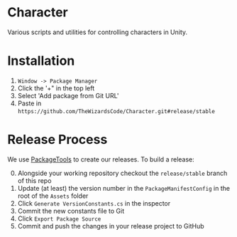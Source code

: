 # Character
Various scripts and utilities for controlling characters in Unity.

# Installation

  1. `Window -> Package Manager`
  2. Click the '+" in the top left
  3. Select 'Add package from Git URL'
  4. Paste in `https://github.com/TheWizardsCode/Character.git#release/stable`

# Release Process

We use [PackageTools](https://github.com/3dtbd/unity-package-tools) to create our releases. To build a release:

  0. Alongside your working repository checkout the `release/stable` branch of this repo
  1. Update (at least) the version number in the `PackageManifestConfig` in the root of the `Assets` folder
  2. Click `Generate VersionConstants.cs` in the inspector
  3. Commit the new constants file to Git
  4. Click `Export Package Source`
  5. Commit and push the changes in your release project to GitHub

